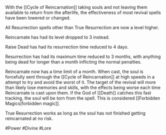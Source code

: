 With the [[Cycle of Reincarnation]] taking souls and not leaving them available to return from the afterlife, the effectiveness of most revival spells have been lowered or changed. 

All Resurrection spells other than True Resurrection are now a level higher. 

Reincarnate has had its level dropped to 3 instead. 

Raise Dead has had its resurrection time reduced to 4 days. 

Resurrection has had its maximum time reduced to 3 months, with anything being dead for longer than a month inflicting the normal penalties.

Reincarnate now has a time limit of a month. When cast, the soul is forcefully sent through the [[Cycle of Reincarnation]] at high speeds in a attempt to try and avoid the worst of it. The target of the revival will more than likely lose memories and skills, with the effects being worse each time Reincarnate is cast upon them. If the God of [[Death]] catches this fast tracking, the soul will be torn from the spell. This is considered [[Forbidden Magics|forbidden magic]]. 

True Resurrection works as long as the soul has not finished getting reincarnated at no risk.

#Power #Divine #Lore
